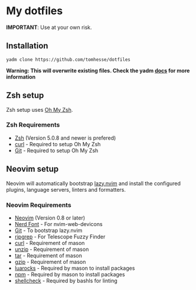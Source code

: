 # My dotfiles

**IMPORTANT**: Use at your own risk.

## Installation

`yadm clone https://github.com/tomhesse/dotfiles`

**Warning: This will overwrite existing files. Check the yadm
[docs](https://yadm.io/docs/getting_started) for more information**

## Zsh setup

Zsh setup uses [Oh My Zsh](https://ohmyz.sh).

### Zsh Requirements

- [Zsh](https://www.zsh.org) (Version 5.0.8 and newer is prefered)
- [curl](https://curl.se) - Required to setup Oh My Zsh
- [Git](https://git-scm.com) - Required to setup Oh My Zsh

## Neovim setup

Neovim will automatically bootstrap
[lazy.nvim](https://github.com/folke/lazy.nvim) and install the configured
plugins, language servers, linters and formatters.

### Neovim Requirements

- [Neovim](https://neovim.io) (Version 0.8 or later)
- [Nerd Font](https://www.nerdfonts.com) - For nvim-web-devicons
- [Git](https://git-scm.com) - To bootstrap lazy.nvim
- [ripgrep](https://github.com/BurnSushi/ripgrep) - For Telescope Fuzzy Finder
- [curl](https://curl.se) - Requirement of mason
- [unzip](https://infozip.sourceforge.net/UnZip.html) - Requirement of mason
- [tar](https://www.gnu.org/software/tar) - Requirement of mason
- [gzip](https://www.gnu.org/software/gzip) - Requirement of mason
- [luarocks](https://luarocks.org) - Required by mason to install packages
- [npm](https://npmjs.com) - Required by mason to install packages
- [shellcheck](https://www.shellcheck.net) - Required by bashls for linting
